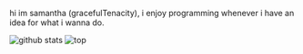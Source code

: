 hi im samantha (gracefulTenacity), i enjoy programming whenever i have an idea for what i wanna do. 

![github stats](https://github-readme-stats.vercel.app/api?username=samanthawoah&count_private=true&show_icons=true&theme=nightowl)
![top](https://github-readme-stats.vercel.app/api/top-langs/?username=samanthawoah&theme=nightowl)
